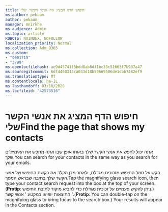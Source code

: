 ```yaml
---
title: חיפוש הדף המציג את אנשי הקשר שלי
ms.author: pebaum
author: pebaum
manager: mnirkhe
ms.audience: Admin
ms.topic: article
ROBOTS: NOINDEX, NOFOLLOW
localization_priority: Normal
ms.collection: Adm_O365
ms.custom:
- "9001715"
- "3799"
ms.openlocfilehash: ae9d45741f5bdd8ab6df1bc35c51663f7b937a47
ms.sourcegitcommit: 6df4460313ca033d18b59669506de1dbb7482ef9
ms.translationtype: MT
ms.contentlocale: he-IL
ms.lasthandoff: 03/10/2020
ms.locfileid: "42573516"
---
```

# <a name="find-the-page-that-shows-my-contacts"></a><span data-ttu-id="86b06-102">חיפוש הדף המציג את אנשי הקשר שלי</span><span class="sxs-lookup"><span data-stu-id="86b06-102">Find the page that shows my contacts</span></span>

<span data-ttu-id="86b06-103">אתה יכול לחפש את אנשי הקשר שלך באותו אופן שבו אתה מחפש את האימיילים שלך.</span><span class="sxs-lookup"><span data-stu-id="86b06-103">You can search for your contacts in the same way as you search for your emails.</span></span>
 
<span data-ttu-id="86b06-104">הקש על סמל החיפוש מזכוכית מגדלת, ולאחר מכן הקלד את בקשת החיפוש של אנשי הקשר שלך בתיבה שבראש המסך.</span><span class="sxs-lookup"><span data-stu-id="86b06-104">Tap the magnifying glass search icon, then type your contact search request into the box at the top of your screen.</span></span> <span data-ttu-id="86b06-105">(**Protip**: ניתן להקיש פעמיים על זכוכית מגדלת כדי להביא מיקוד לתיבת החיפוש.) התוצאות יופיעו במקטע ' אנשי קשר '.</span><span class="sxs-lookup"><span data-stu-id="86b06-105">(**Protip**: You can double-tap on the magnifying glass to bring focus to the search box.) Your results will appear in the Contacts section.</span></span>
